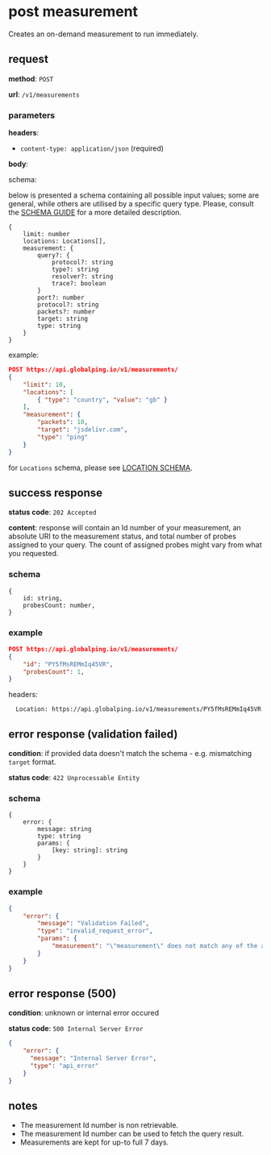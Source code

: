 # post measurement

Creates an on-demand measurement to run immediately.

## request

**method**: `POST`

**url**: `/v1/measurements`

### parameters

**headers**:
- `content-type: application/json` (required)

**body**:

schema:

below is presented a schema containing all possible input values; some are general, while others are utilised by a specific query type. Please, consult the [SCHEMA GUIDE](./schema/request.md) for a more detailed description.
```
{
    limit: number
    locations: Locations[],
    measurement: {
        query?: {
            protocol?: string
            type?: string
            resolver?: string
            trace?: boolean
        }
        port?: number
        protocol?: string
        packets?: number
        target: string
        type: string
    }
}
```
example:
```json
POST https://api.globalping.io/v1/measurements/
{
    "limit": 10,
    "locations": [
        { "type": "country", "value": "gb" }
    ],
    "measurement": {
        "packets": 10,
        "target": "jsdelivr.com",
        "type": "ping"
    }
}
```
for `Locations` schema, please see [LOCATION SCHEMA](./schema/location.md).

## success response

**status code**: `202 Accepted`

**content**: response will contain an Id number of your measurement, an absolute URI to the measurement status, and total number of probes assigned to your query. The count of assigned probes might vary from what you requested.

### schema

```
{
    id: string,
    probesCount: number,
}
```

### example

```json
POST https://api.globalping.io/v1/measurements/
{
    "id": "PY5fMsREMmIq45VR",
    "probesCount": 1,
}
```

headers:

```
  Location: https://api.globalping.io/v1/measurements/PY5fMsREMmIq45VR
```

## error response (validation failed)

**condition**: if provided data doesn't match the schema - e.g. mismatching `target` format.

**status code**: `422 Unprocessable Entity`

### schema

```
{
    error: {
        message: string
        type: string
        params: {
            [key: string]: string
        }
    }
}
```

### example

```json
{
    "error": {
        "message": "Validation Failed",
        "type": "invalid_request_error",
        "params": {
            "measurement": "\"measurement\" does not match any of the allowed types"
        }
    }
}
```

## error response (500)

**condition**: unknown or internal error occured

**status code**: `500 Internal Server Error`

```json
{
    "error": {
      "message": "Internal Server Error",
      "type": "api_error"
    }
}
```

## notes
- The measurement Id number is non retrievable.
- The measurement Id number can be used to fetch the query result.
- Measurements are kept for up-to full 7 days.
